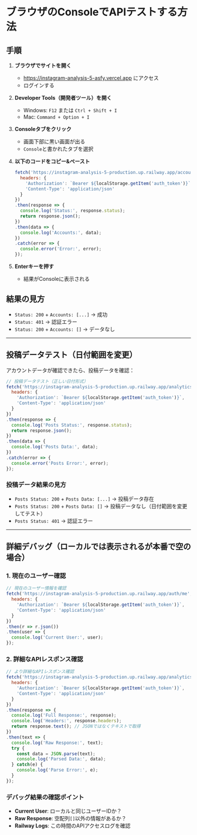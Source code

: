 # ブラウザのConsoleでAPIテストする方法

## 手順

1. **ブラウザでサイトを開く**
   - https://instagram-analysis-5-asfy.vercel.app にアクセス
   - ログインする

2. **Developer Tools（開発者ツール）を開く**
   - Windows: `F12` または `Ctrl + Shift + I`
   - Mac: `Command + Option + I`

3. **Consoleタブをクリック**
   - 画面下部に黒い画面が出る
   - `Console`と書かれたタブを選択

4. **以下のコードをコピー&ペースト**
   ```javascript
   fetch('https://instagram-analysis-5-production.up.railway.app/accounts/', {
     headers: { 
       'Authorization': `Bearer ${localStorage.getItem('auth_token')}`,
       'Content-Type': 'application/json'
     }
   })
   .then(response => {
     console.log('Status:', response.status);
     return response.json();
   })
   .then(data => {
     console.log('Accounts:', data);
   })
   .catch(error => {
     console.error('Error:', error);
   });
   ```

5. **Enterキーを押す**
   - 結果がConsoleに表示される

## 結果の見方
- `Status: 200` + `Accounts: [...]` → 成功
- `Status: 401` → 認証エラー
- `Status: 200` + `Accounts: []` → データなし

---

## 投稿データテスト（日付範囲を変更）

アカウントデータが確認できたら、投稿データを確認：

```javascript
// 投稿データテスト（正しい日付形式）
fetch('https://instagram-analysis-5-production.up.railway.app/analytics/posts/17841416839641597?start_date=2025-08-01&end_date=2025-08-31', {
  headers: { 
    'Authorization': `Bearer ${localStorage.getItem('auth_token')}`,
    'Content-Type': 'application/json'
  }
})
.then(response => {
  console.log('Posts Status:', response.status);
  return response.json();
})
.then(data => {
  console.log('Posts Data:', data);
})
.catch(error => {
  console.error('Posts Error:', error);
});
```

### 投稿データ結果の見方
- `Posts Status: 200` + `Posts Data: [...]` → 投稿データ存在
- `Posts Status: 200` + `Posts Data: []` → 投稿データなし（日付範囲を変更してテスト）
- `Posts Status: 401` → 認証エラー

---

## 詳細デバッグ（ローカルでは表示されるが本番で空の場合）

### 1. 現在のユーザー確認
```javascript
// 現在のユーザー情報を確認
fetch('https://instagram-analysis-5-production.up.railway.app/auth/me', {
  headers: { 
    'Authorization': `Bearer ${localStorage.getItem('auth_token')}`,
    'Content-Type': 'application/json'
  }
})
.then(r => r.json())
.then(user => {
  console.log('Current User:', user);
});
```

### 2. 詳細なAPIレスポンス確認
```javascript
// より詳細なAPIレスポンス確認
fetch('https://instagram-analysis-5-production.up.railway.app/analytics/posts/17841416839641597?start_date=2025-08-01&end_date=2025-08-31', {
  headers: { 
    'Authorization': `Bearer ${localStorage.getItem('auth_token')}`,
    'Content-Type': 'application/json'
  }
})
.then(response => {
  console.log('Full Response:', response);
  console.log('Headers:', response.headers);
  return response.text(); // JSONではなくテキストで取得
})
.then(text => {
  console.log('Raw Response:', text);
  try {
    const data = JSON.parse(text);
    console.log('Parsed Data:', data);
  } catch(e) {
    console.log('Parse Error:', e);
  }
});
```

### デバッグ結果の確認ポイント
- **Current User**: ローカルと同じユーザーIDか？
- **Raw Response**: 空配列`[]`以外の情報があるか？
- **Railway Logs**: この時間のAPIアクセスログを確認